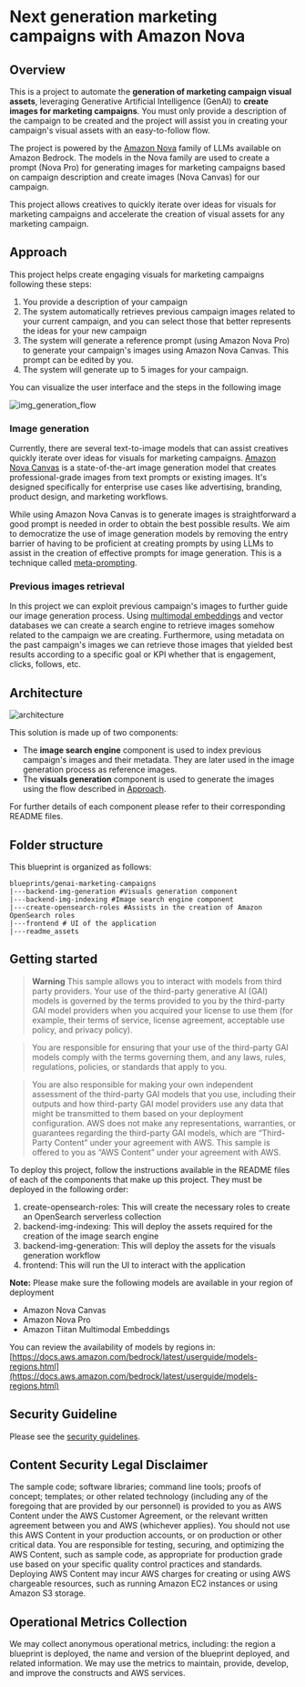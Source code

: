 # Next generation marketing campaigns with Amazon Nova 

## Overview

This is a project to automate the **generation of marketing campaign visual assets**, leveraging Generative Artificial Intelligence (GenAI) to **create images for marketing campaigns**. You must only provide a description of the campaign to be created and the project will assist you in creating your campaign's visual assets with an easy-to-follow flow.

The project is powered by the [Amazon Nova](https://aws.amazon.com/es/ai/generative-ai/nova/) family of LLMs available on Amazon Bedrock. The models in the Nova family are used to create a prompt (Nova Pro) for generating images for marketing campaigns based on campaign description and create images (Nova Canvas) for our campaign.

This project allows creatives to quickly iterate over ideas for visuals for marketing campaigns and accelerate the creation of visual assets for any marketing campaign.

## Approach

This project helps create engaging visuals for marketing campaigns following these steps:

1. You provide a description of your campaign
2. The system automatically retrieves previous campaign images related to your current campaign, and you can select those that better represents the ideas for your new campaign
3. The system will generate a reference prompt (using Amazon Nova Pro) to generate your campaign's images using Amazon Nova Canvas. This prompt can be edited by you.
4. The system will generate up to 5 images for your campaign.

You can visualize the user interface and the steps in the following image

![img_generation_flow](./readme_assets/marketing_campaigns_flow.png)

### Image generation

Currently, there are several text-to-image models that can assist creatives quickly iterate over ideas for visuals for marketing campaigns. [Amazon Nova Canvas](https://aws.amazon.com/es/ai/generative-ai/nova/creative/) is a state-of-the-art image generation model that creates professional-grade images from text prompts or existing images. It's designed specifically for enterprise use cases like advertising, branding, product design, and marketing workflows.

While using Amazon Nova Canvas is to generate images is straightforward a good prompt is needed in order to obtain the best possible results. We aim to democratize the use of image generation models by removing the entry barrier of having to be proficient at creating prompts by using LLMs to assist in the creation of effective prompts for image generation. This is a technique called [meta-prompting](https://cobusgreyling.medium.com/meta-prompting-a-practical-guide-to-optimising-prompts-automatically-c0a071f4b664).

### Previous images retrieval

In this project we can exploit previous campaign's images to further guide our image generation process. Using [multimodal embeddings](https://towardsdatascience.com/multimodal-embeddings-an-introduction-5dc36975966f/) and vector databases we can create a search engine to retrieve images somehow related to the campaign we are creating. Furthermore, using metadata on the past campaign's images we can retrieve those images that yielded best results according to a specific goal or KPI whether that is engagement, clicks, follows, etc.

## Architecture

![architecture](readme_assets/architecture_full.png)

This solution is made up of two components:

* The **image search engine** component is used to index previous campaign's images and their metadata. They are later used in the image generation process as reference images.
* The **visuals generation** component is used to generate the images using the flow described in [Approach](#approach).

For further details of each component please refer to their corresponding README files.

## Folder structure

This blueprint is organized as follows:

```
blueprints/genai-marketing-campaigns
|---backend-img-generation #Visuals generation component
|---backend-img-indexing #Image search engine component
|---create-opensearch-roles #Assists in the creation of Amazon OpenSearch roles 
|---frontend # UI of the application
|---readme_assets
```

## Getting started

> **Warning**
> This sample allows you to interact with models from third party providers. Your use of the third-party generative AI (GAI) models is governed by the terms provided to you by the third-party GAI model providers when you acquired your license to use them (for example, their terms of service, license agreement, acceptable use policy, and privacy policy).

> You are responsible for ensuring that your use of the third-party GAI models comply with the terms governing them, and any laws, rules, regulations, policies, or standards that apply to you.

> You are also responsible for making your own independent assessment of the third-party GAI models that you use, including their outputs and how third-party GAI model providers use any data that might be transmitted to them based on your deployment configuration. AWS does not make any representations, warranties, or guarantees regarding the third-party GAI models, which are “Third-Party Content” under your agreement with AWS. This sample is offered to you as “AWS Content” under your agreement with AWS.

To deploy this project, follow the instructions available in the README files of each of the components that make up this project. They must be deployed in the following order:

1. create-opensearch-roles: This will create the necessary roles to create an OpenSearch serverless collection
2. backend-img-indexing: This will deploy the assets required for the creation of the image search engine
3. backend-img-generation: This will deploy the assets for the visuals generation workflow
4. frontend: This will run the UI to interact with the application

**Note:** Please make sure the following models are available in your region of deployment

* Amazon Nova Canvas
* Amazon Nova Pro
* Amazon Tiitan Multimodal Embeddings

You can review the availability of models by regions in: [https://docs.aws.amazon.com/bedrock/latest/userguide/models-regions.html](https://docs.aws.amazon.com/bedrock/latest/userguide/models-regions.html)

## Security Guideline
Please see the [security guidelines](readme_assets/security.md#security).

## Content Security Legal Disclaimer
The sample code; software libraries; command line tools; proofs of concept; templates; or other related technology (including any of the foregoing that are provided by our personnel) is provided to you as AWS Content under the AWS Customer Agreement, or the relevant written agreement between you and AWS (whichever applies). You should not use this AWS Content in your production accounts, or on production or other critical data. You are responsible for testing, securing, and optimizing the AWS Content, such as sample code, as appropriate for production grade use based on your specific quality control practices and standards. Deploying AWS Content may incur AWS charges for creating or using AWS chargeable resources, such as running Amazon EC2 instances or using Amazon S3 storage.

## Operational Metrics Collection
We may collect anonymous operational metrics, including: the region a blueprint is deployed, the name and version of the blueprint deployed, and related information. We may use the metrics to maintain, provide, develop, and improve the constructs and AWS services.

